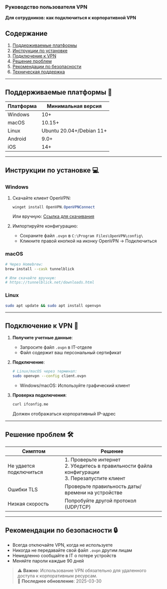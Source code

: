 ### **Руководство пользователя VPN**  
**Для сотрудников: как подключиться к корпоративной VPN**  

## Содержание
1. [Поддерживаемые платформы](#поддерживаемые-платформы)
2. [Инструкции по установке](#инструкции-по-установке)
3. [Подключение к VPN](#подключение-к-vpn) 
4. [Решение проблем](#решение-проблем)
5. [Рекомендации по безопасности](#рекомендации-по-безопасности)
6. [Техническая поддержка](#техническая-поддержка)

---

## Поддерживаемые платформы 📱
| Платформа | Минимальная версия |
|----------|-----------------|
| Windows  | 10+ |
| macOS    | 10.15+ |
| Linux    | Ubuntu 20.04+/Debian 11+ |
| Android  | 9.0+ |
| iOS      | 14+ |

---

## Инструкции по установке 💻

### Windows
1. Скачайте клиент OpenVPN:
   ```powershell
   winget install OpenVPN.OpenVPNConnect
   ```
   Или вручную: [Ссылка для скачивания](https://openvpn.net/client-connect-vpn-for-windows/)

2. Импортируйте конфигурацию:
   - Сохраните файл `.ovpn` в `C:\Program Files\OpenVPN\config\`
   - Кликните правой кнопкой на иконку OpenVPN → Подключиться

### macOS
```bash
# Через Homebrew:
brew install --cask tunnelblick

# Или скачайте вручную:
# https://tunnelblick.net/downloads.html
```

### Linux
```bash
sudo apt update && sudo apt install openvpn
```

---

## Подключение к VPN 🔌

1. **Получите учетные данные**:
   - Запросите файл `.ovpn` в IT-отделе
   - Файл содержит ваш персональный сертификат

2. **Подключение**:
   ```bash
   # Linux/macOS через терминал:
   sudo openvpn --config client.ovpn
   ```
   - Windows/macOS: Используйте графический клиент

3. **Проверка подключения**:
   ```bash
   curl ifconfig.me
   ```
   Должен отображаться корпоративный IP-адрес

---

## Решение проблем 🛠

| Симптом | Решение |
|---------|----------|
| Не удается подключиться | 1. Проверьте интернет<br>2. Убедитесь в правильности файла конфигурации<br>3. Перезапустите клиент |
| Ошибки TLS | Проверьте правильность даты/времени на устройстве |
| Низкая скорость | Попробуйте другой протокол (UDP/TCP) |

---

## Рекомендации по безопасности 🔒

- Всегда отключайте VPN, когда не используете
- Никогда не передавайте свой файл `.ovpn` другим лицам
- Немедленно сообщайте в IT о потере устройств
- Меняйте пароли каждые 90 дней

> ⚠️ **Важно**: Использование VPN обязательно для удаленного доступа к корпоративным ресурсам.  
> 🔄 **Последнее обновление**: 2025-03-30

```
